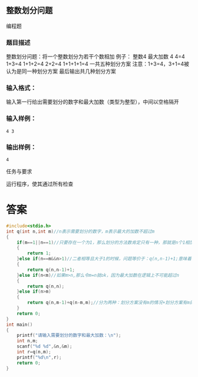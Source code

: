 ## 整数划分问题

编程题

### 题目描述

整数划分问题：将一个整数划分为若干个数相加
例子：
整数4 最大加数 4
4=4
1+3=4
1+1+2=4
2+2=4
1+1+1+1=4
一共五种划分方案
注意：1+3=4，3+1=4被认为是同一种划分方案
最后输出共几种划分方案

### 输入格式：

输入第一行给出需要划分的数字和最大加数（类型为整型），中间以空格隔开

### 输入样例：

```
4 3
```

### 输出样例：

```
4
```

任务与要求

运行程序，使其通过所有检查

# 答案
```c
#include<stdio.h>
int q(int n,int m)//n表示需要划分的数字，m表示最大的加数不超过m
{
    if(m==1||n==1)//只要存在一个为1，那么划分的方法数肯定只有一种，那就是n个1相加
    {
        return 1;
    }else if(n==m&&n>1)//二者相等且大于1的时候，问题等价于：q(n,n-1)+1;意味着将最大加数减一之后n的划分数，然后加一，最后面那个一代表的是：0+n，这个划分的方案
    {
        return q(n,n-1)+1;
    }else if(n<m)//如果m>n,那么令m=n就ok，因为最大加数在逻辑上不可能超过n
    {
        return q(n,n);
    }else if(n>m)
    {
        return q(n,m-1)+q(n-m,m);//分为两种：划分方案没有m的情况+划分方案有m的情况
    }
    return 0;
}
int main()
{
    printf("请输入需要划分的数字和最大加数：\n");
    int n,m;
    scanf("%d %d",&n,&m);
    int r=q(n,m);
    printf("%d\n",r);
    return 0;
}
```